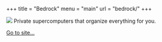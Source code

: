+++
title = "Bedrock"
menu  = "main"
url = "bedrock/"
+++

<img src="/img/work/Bedrock.png" id="bedrock"></img>
Private supercomputers that organize everything for you.

<a href="https://bedrock.ai/individual" class="link">Go to site...</a>